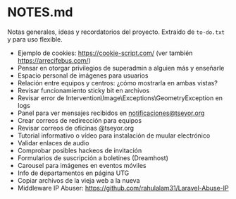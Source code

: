 # NOTES.md

Notas generales, ideas y recordatorios del proyecto. Extraído de `to-do.txt` y para uso flexible.

- Ejemplo de cookies: https://cookie-script.com/ (ver también https://arrecifebus.com/)
- Pensar en otorgar privilegios de superadmin a alguien más y enseñarle
- Espacio personal de imágenes para usuarios
- Relación entre equipos y centros: ¿cómo mostrarla en ambas vistas?
- Revisar funcionamiento sticky bit en archivos
- Revisar error de Intervention\Image\Exceptions\GeometryException en logs
- Panel para ver mensajes recibidos en notificaciones@tseyor.org
- Crear correos de redirección para equipos
- Revisar correos de oficinas @tseyor.org
- Tutorial informativo o vídeo para instalación de muular electrónico
- Validar enlaces de audio
- Comprobar posibles hackeos de invitación
- Formularios de suscripción a boletines (Dreamhost)
- Carousel para imágenes en eventos móviles
- Info de departamentos en página UTG
- Copiar archivos de la vieja web a la nueva
- Middleware IP Abuser: https://github.com/rahulalam31/Laravel-Abuse-IP
